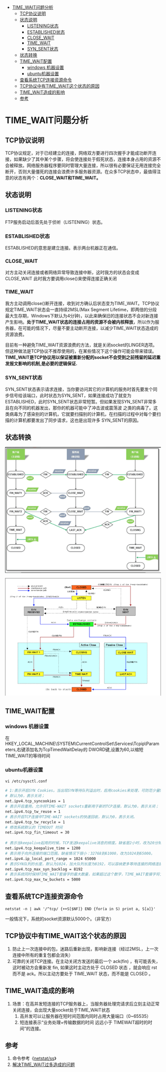 <!-- TOC -->

- [TIME_WAIT问题分析](#time_wait问题分析)
  - [TCP协议说明](#tcp协议说明)
  - [状态说明](#状态说明)
    - [LISTENING状态](#listening状态)
    - [ESTABLISHED状态](#established状态)
    - [CLOSE_WAIT](#close_wait)
    - [TIME_WAIT](#time_wait)
    - [SYN_SENT状态](#syn_sent状态)
  - [状态转换](#状态转换)
  - [TIME_WAIT配置](#time_wait配置)
    - [windows 机器设置](#windows-机器设置)
    - [ubuntu机器设置](#ubuntu机器设置)
  - [查看系统TCP连接资源命令](#查看系统tcp连接资源命令)
  - [TCP协议中有TIME_WAIT这个状态的原因](#tcp协议中有time_wait这个状态的原因)
  - [TIME_WAIT造成的影响](#time_wait造成的影响)
  - [参考](#参考)

<!-- /TOC -->

# TIME_WAIT问题分析

## TCP协议说明

TCP协议规定，对于已经建立的连接，网络双方要进行四次握手才能成功断开连接，如果缺少了其中某个步骤，将会使连接处于假死状态，连接本身占用的资源不会被释放。网络服务器程序要同时管理大量连接，所以很有必要保证无用连接完全断开，否则大量僵死的连接会浪费许多服务器资源。在众多TCP状态中，最值得注意的状态有两个：**CLOSE_WAIT和TIME_WAIT。**

## 状态说明

### LISTENING状态

FTP服务启动后首先处于侦听（LISTENING）状态。

### ESTABLISHED状态

ESTABLISHED的意思是建立连接。表示两台机器正在通信。

### CLOSE_WAIT

对方主动关闭连接或者网络异常导致连接中断，这时我方的状态会变成CLOSE_WAIT 此时我方要调用close()来使得连接正确关闭

### TIME_WAIT

我方主动调用close()断开连接，收到对方确认后状态变为TIME_WAIT。TCP协议规定TIME_WAIT状态会一直持续2MSL(Max Segment Lifetime，即两倍的分段最大生存期，Windows下默认为4分钟)，以此来确保旧的连接状态不会对新连接产生影响。**处于TIME_WAIT状态的连接占用的资源不会被内核释放**，所以作为服务器，在可能的情况下，尽量不要主动断开连接，以减少TIME_WAIT状态造成的资源浪费。  

目前有一种避免TIME_WAIT资源浪费的方法，就是关闭socket的LINGER选项。但这种做法是TCP协议不推荐使用的，在某些情况下这个操作可能会带来错误。  
**TIME_WAIT是TCP协议用以保证被重新分配的socket不会受到之前残留的延迟重发报文影响的机制,是必要的逻辑保证.**

### SYN_SENT状态

SYN_SENT状态表示请求连接，当你要访问其它的计算机的服务时首先要发个同步信号给该端口，此时状态为SYN_SENT，如果连接成功了就变为 ESTABLISHED，此时SYN_SENT状态非常短暂。但如果发现SYN_SENT非常多且在向不同的机器发出，那你的机器可能中了冲击波或震荡波 之类的病毒了。这类病毒为了感染别的计算机，它就要扫描别的计算机，在扫描的过程中对每个要扫描的计算机都要发出了同步请求，这也是出现许多 SYN_SENT的原因。

## 状态转换

<div align=center>

![TCP状态转换图](..\images\1588043788007.png)


![1594448316079.png](..\images\1594448316079.png)


</div>

## TIME_WAIT配置

### windows 机器设置

在HKEY_LOCAL_MACHINE\SYSTEM\CurrentControlSet\Services\Tcpip\Parameters,右键添加名为TcpTimedWaitDelay的
DWORD键,设置为60,以缩短TIME_WAIT的等待时间

### ubuntu机器设置

`vi /etc/sysctl.conf`

```bash
# 1:表示开启SYN Cookies。当出现SYN等待队列溢出时，启用cookies来处理，可防范少量SYN攻击
# 默认为0，表示关闭；
net.ipv4.tcp_syncookies = 1
# 表示开启重用。允许将TIME-WAIT sockets重新用于新的TCP连接，默认为0，表示关闭；
net.ipv4.tcp_tw_reuse = 1
# 表示开启TCP连接中TIME-WAIT sockets的快速回收，默认为0，表示关闭。
net.ipv4.tcp_tw_recycle = 1
# 修改系統默认的 TIMEOUT 时间
net.ipv4.tcp_fin_timeout = 30

# 表示当keepalive起用的时候，TCP发送keepalive消息的频度。缺省是2小时，改为20分钟。
net.ipv4.tcp_keepalive_time = 1200
# 表示用于向外连接的端口范围。缺省情况下很小：32768到61000，改为1024到65000。
net.ipv4.ip_local_port_range = 1024 65000
# 表示SYN队列的长度，默认为1024，加大队列长度为8192，可以容纳更多等待连接的网络连接数。
net.ipv4.tcp_max_syn_backlog = 8192
# 表示系统同时保持TIME_WAIT套接字的最大数量，如果超过这个数字，TIME_WAIT套接字将立刻被清除并打印警告信息。默认为180000，改为5000。
net.ipv4.tcp_max_tw_buckets = 5000
```

## 查看系统TCP连接资源命令

`netstat -n | awk '/^tcp/ {++S[$NF]} END {for(a in S) print a, S[a]}'`

一般情况下，系统的socket资源默认5000个。（非官方）

## TCP协议中有TIME_WAIT这个状态的原因

1. 防止上一次连接中的包，迷路后重新出现，影响新连接（经过2MSL，上一次连接中所有的重复包都会消失）
2. 可靠的关闭TCP连接。在主动关闭方发送的最后一个 ack(fin) ，有可能丢失，这时被动方会重新发
fin, 如果这时主动方处于 CLOSED 状态 ，就会响应 rst 而不是 ack。所以主动方要处于 TIME_WAIT 状态，而不能是 CLOSED 。

## TIME_WAIT造成的影响

1. 场景：在高并发短连接的TCP服务器上，当服务器处理完请求后立刻主动正常关闭连接，会出现大量socket处于TIME_WAIT状态
   1. 高并发可以让服务器在短时间范围内同时占用大量端口（0~65535）
   2. 短连接表示“业务处理+传输数据的时间 远远小于 TIMEWAIT超时的时间”的连接。

## 参考

1. 命令参考《[netstat/ss](book/linux-netstat-ss.md)》
2. [解决TIME_WAIT过多造成的问题](https://www.cnblogs.com/dadonggg/p/8778318.html)
